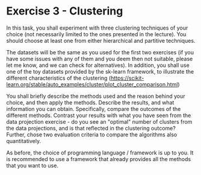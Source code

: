 # Exercise 3 - Clustering

In this task, you shall experiment with three clustering techniques of your choice (not necessarily limited to the ones presented in the lecture). You should choose at least one from either hierarchical and partitive techniques.

The datasets will be the same as you used for the first two exercises (if you have some issues with any of them and you deem then not suitable, please let me know, and we can check for alternatives). In addition, you shall use one of the toy datasets provided by the sk-learn framework, to illustrate the different characteristics of the clustering (https://scikit-learn.org/stable/auto_examples/cluster/plot_cluster_comparison.html)

You shall briefly describe the methods used and the reason behind your choice, and then apply the methods. Describe the results, and what information you can obtain. Specifically, compare the outcomes of the different methods. Contrast your results with what you have seen from the data projection exercise - do you see an "optimal" number of clusters from the data projections, and is that reflected in the clustering outcome? Further, chose two evaluation criteria to compare the algorithms also quantitatively.

As before, the choice of programming language / framework is up to you. It is recommended to use a framework that already provides all the methods that you want to use.